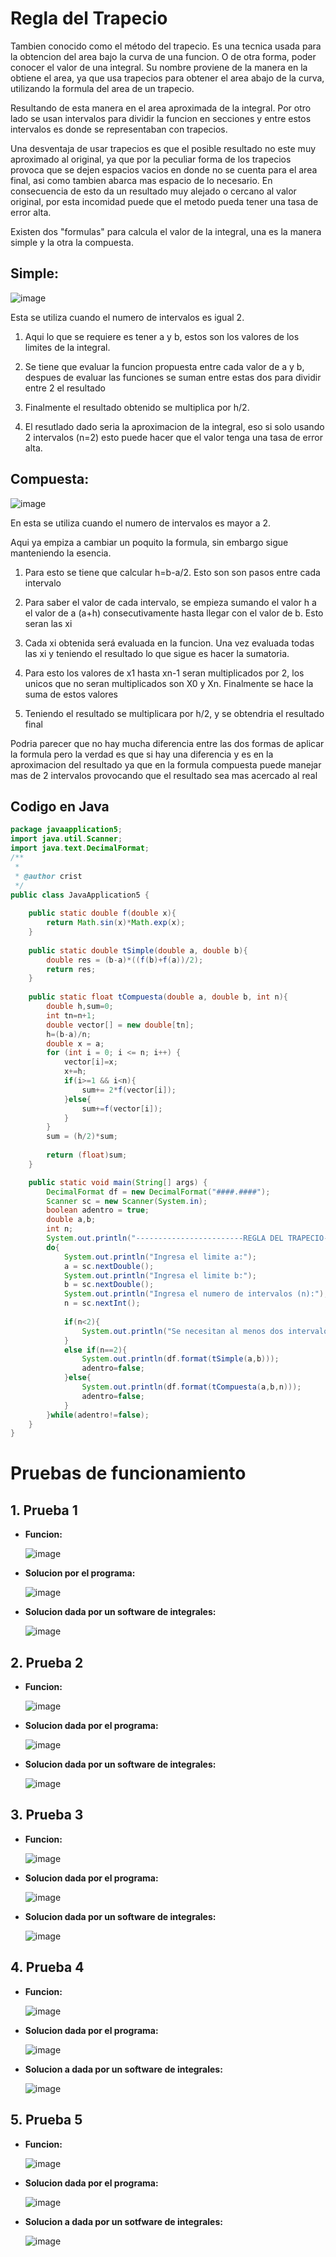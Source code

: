 # Regla del Trapecio
Tambien conocido como el método del trapecio. Es una tecnica usada para la obtencion del area bajo la curva de una funcion.
O de otra forma, poder conocer el valor de una integral. 
Su nombre proviene de la manera en la obtiene el area, ya que usa trapecios para obtener el area abajo de la curva, utilizando la formula del area de un trapecio.


Resultando de esta manera en el area aproximada de la integral. Por otro lado se usan intervalos para dividir la funcion en secciones y entre estos intervalos es donde se representaban con trapecios.


Una desventaja de usar trapecios es que el posible resultado no este muy aproximado al original, ya que por la peculiar forma de los trapecios provoca que se dejen espacios vacios en donde no se cuenta para el area final, asi como tambien abarca mas espacio de lo necesario. En consecuencia de esto da un resultado muy alejado o cercano al valor original, por esta incomidad puede que el metodo pueda tener una tasa de error alta.

Existen dos "formulas" para calcula el valor de la integral, una es la manera simple y la otra la compuesta.

## Simple:

![image](https://github.com/CristianCHsx/Metodos-Numericos/assets/162630564/1aff443b-71ba-4005-a885-dd2b22fe310d)

Esta se utiliza cuando el numero de intervalos es igual 2.

1. Aqui lo que se requiere es tener a y b, estos son los valores de los limites de la integral.

2. Se tiene que evaluar la funcion propuesta entre cada valor de a y b, despues de evaluar las funciones se suman entre estas dos para dividir entre 2 el resultado

3. Finalmente el resultado obtenido se multiplica por h/2.

4. El resutlado dado seria la aproximacion de la integral, eso si solo usando 2 intervalos (n=2) esto puede hacer que el valor tenga una tasa de error alta.
## Compuesta:

![image](https://github.com/CristianCHsx/Metodos-Numericos/assets/162630564/4e349b3b-6b30-405e-a010-a3d01c7293a2)

En esta se utiliza cuando el numero de intervalos es mayor a 2.

Aqui ya empiza a cambiar un poquito la formula, sin embargo sigue manteniendo la esencia.

1. Para esto se tiene que calcular h=b-a/2. Esto son son pasos entre cada intervalo

2. Para saber el valor de cada intervalo, se empieza sumando el valor h a el valor de a (a+h) consecutivamente hasta llegar con el valor de b. Esto seran las xi

3. Cada xi obtenida será evaluada en la funcion. Una vez evaluada todas las xi y teniendo el resultado lo que sigue es hacer la sumatoria.

4. Para esto los valores de x1 hasta xn-1 seran multiplicados por 2, los unicos que no seran multiplicados son X0 y Xn. Finalmente se hace la suma de estos valores

5. Teniendo el resultado se multiplicara por h/2, y se obtendria el resultado final

Podria parecer que no hay mucha diferencia entre las dos formas de aplicar la formula pero la verdad es que si hay una diferencia y es en la aproximacion del resultado ya que en la formula compuesta puede manejar mas de 2 intervalos provocando que el resultado sea mas acercado al real


## Codigo en Java

```java
package javaapplication5;
import java.util.Scanner;
import java.text.DecimalFormat;
/**
 *
 * @author crist
 */
public class JavaApplication5 {
    
    public static double f(double x){
        return Math.sin(x)*Math.exp(x);
    }
    
    public static double tSimple(double a, double b){
        double res = (b-a)*((f(b)+f(a))/2);
        return res;
    }
    
    public static float tCompuesta(double a, double b, int n){
        double h,sum=0;
        int tn=n+1;
        double vector[] = new double[tn];
        h=(b-a)/n;
        double x = a;
        for (int i = 0; i <= n; i++) {
            vector[i]=x;
            x+=h;
            if(i>=1 && i<n){
                sum+= 2*f(vector[i]);
            }else{
                sum+=f(vector[i]);
            }
        }
        sum = (h/2)*sum;
     
        return (float)sum;
    }

    public static void main(String[] args) {
        DecimalFormat df = new DecimalFormat("####.####");
        Scanner sc = new Scanner(System.in);
        boolean adentro = true;
        double a,b;
        int n;
        System.out.println("------------------------REGLA DEL TRAPECIO------------------------");
        do{
            System.out.println("Ingresa el limite a:");
            a = sc.nextDouble();
            System.out.println("Ingresa el limite b:");
            b = sc.nextDouble();
            System.out.println("Ingresa el numero de intervalos (n):");
            n = sc.nextInt();
            
            if(n<2){
                System.out.println("Se necesitan al menos dos intervalos para continuar\n");
            }
            else if(n==2){
                System.out.println(df.format(tSimple(a,b)));
                adentro=false;
            }else{
                System.out.println(df.format(tCompuesta(a,b,n)));
                adentro=false;
            } 
        }while(adentro!=false);
    }
}

```
# Pruebas de funcionamiento

## 1. Prueba 1
- **Funcion:**

  ![image](https://github.com/CristianCHsx/Metodos-Numericos/assets/162630564/e893282d-3789-47e4-8fef-a83dcf149fbd)

- **Solucion por el programa:**

  ![image](https://github.com/CristianCHsx/Metodos-Numericos/assets/162630564/042ca038-1f5b-4f93-9650-7618288ac02d)

- **Solucion dada por un software de integrales:**
  
  ![image](https://github.com/CristianCHsx/Metodos-Numericos/assets/162630564/5ec7c3c9-0de6-428e-b156-5e1b5eeb1f7a)

## 2. Prueba 2
- **Funcion:**

  ![image](https://github.com/CristianCHsx/Metodos-Numericos/assets/162630564/d7070b45-0478-43e7-b3fa-9e24a287a4db)

- **Solucion dada por el programa:**

  ![image](https://github.com/CristianCHsx/Metodos-Numericos/assets/162630564/12376ab0-f261-4387-8a3f-537811d77dd3)

- **Solucion dada por un software de integrales:**

  ![image](https://github.com/CristianCHsx/Metodos-Numericos/assets/162630564/b08cdffd-ef0b-4b41-a4f5-98f4e0e5e072)

## 3. Prueba 3
- **Funcion:**

  ![image](https://github.com/CristianCHsx/Metodos-Numericos/assets/162630564/bd3d4447-3133-4faa-af5c-42b3b62f3ce6)

- **Solucion dada por el programa:**

  ![image](https://github.com/CristianCHsx/Metodos-Numericos/assets/162630564/a602a59c-5d64-480a-b463-e1372b4df28e)

- **Solucion dada por un software de integrales:**

  ![image](https://github.com/CristianCHsx/Metodos-Numericos/assets/162630564/941c7537-7f63-44ff-ba9e-33f8cbb4f8ec)

## 4. Prueba 4
- **Funcion:**

  ![image](https://github.com/CristianCHsx/Metodos-Numericos/assets/162630564/fdbf8975-9ae5-41c5-9cce-be6c16b50aaf)

- **Solucion dada por el programa:**

  ![image](https://github.com/CristianCHsx/Metodos-Numericos/assets/162630564/5305516b-ab4e-4f33-9cf5-a7d941c22eaa)

- **Solucion a dada por un software de integrales:**

  ![image](https://github.com/CristianCHsx/Metodos-Numericos/assets/162630564/696227fe-bd14-45ac-8d9f-d92d3c58e6d2)

## 5. Prueba 5
 - **Funcion:**

   ![image](https://github.com/CristianCHsx/Metodos-Numericos/assets/162630564/fc571f19-1276-4e63-803b-f969cb217023)

 - **Solucion dada por el programa:**

   ![image](https://github.com/CristianCHsx/Metodos-Numericos/assets/162630564/b768ff22-9d99-4701-aa84-94c4eb7bfc22)

- **Solucion a dada por un sotfware de integrales:**

   ![image](https://github.com/CristianCHsx/Metodos-Numericos/assets/162630564/f1b634ad-42fc-423d-b432-3f2a7d268aff)

 
